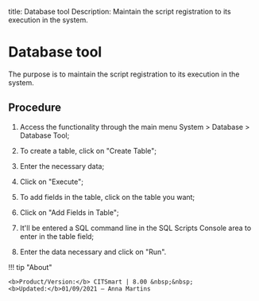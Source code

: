 title: Database tool
Description: Maintain the script registration to its execution in the system.
# Database tool

The purpose is to maintain the script registration to its execution in the
system.

Procedure
-------------

1.  Access the functionality through the main menu System \> Database \>
    Database Tool;

2.  To create a table, click on "Create Table";

3.  Enter the necessary data;

4.  Click on "Execute";

5.  To add fields in the table, click on the table you want;

6.  Click on "Add Fields in Table";

7.  It'll be entered a SQL command line in the SQL Scripts Console area to enter
    in the table field;

8.  Enter the data necessary and click on "Run".

!!! tip "About"

    <b>Product/Version:</b> CITSmart | 8.00 &nbsp;&nbsp;
    <b>Updated:</b>01/09/2021 – Anna Martins
